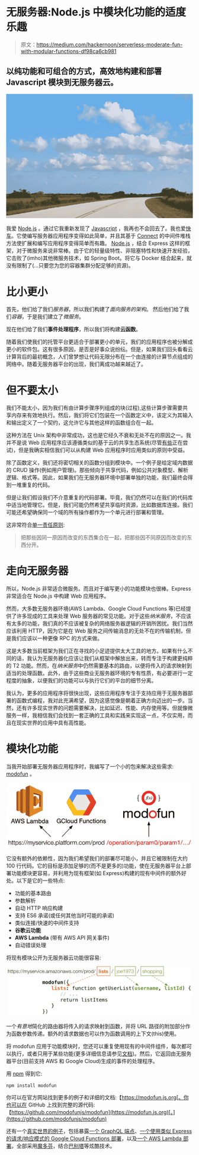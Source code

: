 # 无服务器:Node.js 中模块化功能的适度乐趣

> 原文：<https://medium.com/hackernoon/serverless-moderate-fun-with-modular-functions-df98ca6cb981>

## 以纯功能和可组合的方式，高效地构建和部署 Javascript 模块到无服务器云。

![](img/3ed819b5480c7ad0a2545cd4892988a0.png)

我爱 [Node.js](https://nodejs.org) 。通过它我重新发现了 [Javascript](https://hackernoon.com/tagged/javascript) ，我再也不会回去了。我也爱[快车](http://expressjs.com)。它使编写服务器应用程序变得如此简单，并且其基于 [Connect](https://github.com/senchalabs/connect) 的中间件堆栈方法使扩展和编写应用程序变得简单而有趣。 [Node.js](https://hackernoon.com/tagged/nodejs) ，结合 Express 这样的框架，对于微服务来说非常棒。由于它的轻量级特性、非阻塞特性和快速开发经验，它击败了(imho)其他微服务技术，如 Spring Boot。将它与 Docker 结合起来，就没有限制了(…只要您为您的容器集群分配足够的资源)。

# 比小更小

首先，他们给了我们*服务器*，所以我们构建了*面向服务的架构*。
然后他们给了我们*容器*，于是我们建立了*微服务*。

现在他们给了我们**事件处理程序**，所以我们将构建**云函数**。

随着我们使我们的托管平台更适合于部署更小的单元，我们的应用程序也被分解成更小的软件包。这有很多原因，是否是好事众说纷纭。但是，如果我们回头看看云计算背后的最初概念，人们曾梦想让代码无限分布在一个由连接的计算节点组成的网络中。随着无服务器平台的出现，我们离成功越来越近了。

# 但不要太小

我们不能太小，因为我们有由计算步骤序列组成的块(过程),这些计算步骤需要共享内存来有效地执行。然后，我们将它们包装在一个函数定义中，该定义为其输入和输出定义了一个契约，这允许它与其他这样的函数组合在一起。

这种方法在 Unix 架构中非常成功，这也是它经久不衰和无处不在的原因之一。我并不是说 Web 应用程序应该遵循类似的基于云的共享生态系统(尽管[有些](https://stdlib.com)正在尝试)，但是我确实相信我们可以从构建 Web 应用程序时应用类似的原则中受益。

除了函数定义，我们还将密切相关的函数分组到模块中。一个例子是给定域内数据的 CRUD 操作(例如用户管理)。那些倾向于共享代码，例如公共对象模型、解析逻辑、格式等。因此，如果我们在无服务器环境中部署单独的功能，我们最终会得到一堆重复的代码。

但是让我们假设我们不介意重复的代码部署。毕竟，我们仍然可以在我们的代码库中适当地管理它。但是，我们可能仍然希望共享临时资源，比如数据库连接。我们可能还希望确保同一个域的所有操作都作为一个单元进行部署和管理。

这非常符合[单一责任原则](http://programmer.97things.oreilly.com/wiki/index.php/The_Single_Responsibility_Principle):

> 把那些因同一原因而改变的东西集合在一起，把那些因不同原因而改变的东西分开。

# 走向无服务器

所以，Node.js 非常适合微服务。而且对于编写更小的功能模块也很棒。Express 非常适合在 Node.js 中构建 Web 应用程序。

然而，大多数无服务器环境(AWS Lambda、Google Cloud Functions 等)已经提供了许多现成的工具来处理 Web 服务器的常见功能。对于这些*纳米服务*，不应该有太多的功能，我们真的不应该被复杂的网络服务器逻辑的开销所困扰。我们当然应该利用 HTTP，因为它是在 Web 服务之间传输消息的无处不在的传输机制，但是我们应该以一种更像 RPC 的方式来做。

这是大多数当前框架为我们正在寻找的小足迹提供太大工具的地方。如果有什么不同的话，我认为无服务器化应该让我们从框架中解放出来，转而专注于构建更纯粹的 T2 功能。然而，在*纳米服务*中仍然需要基本的路由，以便将传入的请求映射到适当的处理函数。此外，由于这些商业无服务器环境的专有性质，有必要进行一定程度的抽象，以便我们的功能可以与执行它们的平台的细节分离。

我认为，更多的应用程序将很快出现，这些应用程序专注于支持应用于无服务器部署的函数式编程，我对此充满希望，因为这感觉像是朝着正确方向迈出的一步。当然，还有许多现实世界的问题需要解决，比如延迟、性能、内存使用等。但就像微服务一样，我相信我们会找到一套正确的工具和实践来实现这一点，不仅实用，而且在现实世界的应用中具有高性能。

# 模块化功能

当我开始部署无服务器应用程序时，我编写了一个小的包来解决这些需求: [modofun](https://modofun.js.org) 。

![](img/9bd16cd7fa341053241df302822a439f.png)

它没有额外的依赖性，因为我们希望我们的部署尽可能小，并且它被限制在大约 100 行代码。它的目标是添加足够的(而不是更多的)功能，使在无服务器平台上部署功能模块更容易，并利用为现有框架(如 Express)构建的现有中间件的额外好处。以下是它的一些特点:

*   功能的基本路由
*   参数解析
*   自动 HTTP 响应构建
*   支持 ES6 承诺(或任何其他当时可能的承诺)
*   类似连接/快速的中间件支持
*   **谷歌云功能**
*   **AWS Lambda** (带有 AWS API 网关事件)
*   自动错误处理

将现有模块公开为无服务器云功能很容易:

![](img/80d23e5b8bc0f13829b0578f24a35d91.png)

一个*有意地*简化的路由器将传入的请求映射到函数，并将 URL 路径的附加部分作为函数参数传递。额外的请求数据也可以作为函数调用的上下文(this)使用。

将 modofun 应用于功能模块时，您还可以重复使用现有的中间件组件，每次都可以执行，或者只用于某些功能(更多详细信息请参见[文档](https://modofun.js.org/#configuration))。然后，它返回由无服务器平台(目前支持 AWS 和 Google Cloud)生成的事件的处理程序。

用 [npm](https://www.npmjs.com/package/modofun) 得到它:

```
npm install modofun
```

你可以在官方网站找到更多的例子和详细的文档:【https://modofun.js.org[。你也可以在 GitHub 上找到完整的源代码:【https://github.com/modofunjs/modofun](https://modofun.js.org)[。](https://github.com/modofunjs/modofun)

还有一个[真实世界的例子](https://github.com/fptavares/record-scrobbler)，包括暴露[一个 GraphQL 端点](https://github.com/fptavares/record-scrobbler/tree/master/web-api)、[一个使用类似 Express 的请求/响应模式的 Google Cloud Functions 部署](https://github.com/fptavares/record-scrobbler/tree/master/lastfm-service)，以及[一个 AWS Lambda 部署](https://github.com/fptavares/record-scrobbler/tree/master/discogs-service)。全部采用[魔多芬](https://github.com/fptavares/modofun)，结合[巴别塔](https://babeljs.io)等炫酷技术。